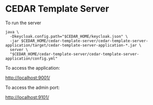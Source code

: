# CEDAR Template Server

To run the server

    java \
      -Dkeycloak.config.path="$CEDAR_HOME/keycloak.json" \
      -jar $CEDAR_HOME/cedar-template-server/cedar-template-server-application/target/cedar-template-server-application-*.jar \
      server \
      "$CEDAR_HOME/cedar-template-server/cedar-template-server-application/config.yml"

To access the application:

[http://localhost:9001/]()

To access the admin port:

[http://localhost:9101/]()